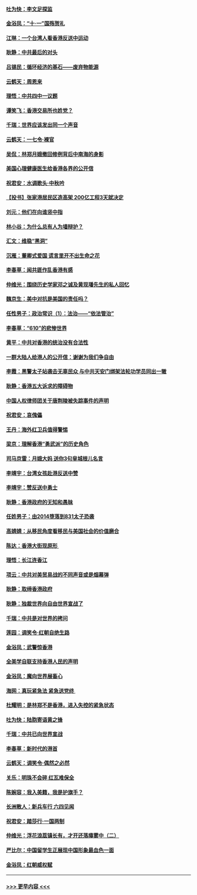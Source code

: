#### [吐为快：李文足探监](../pages/nsc993/n11509622.md?t=09101244) 
#### [金浴凤：“十‧一”国殇贺礼](../pages/nsc993/n11509593.md?t=09101244) 
#### [江琳：一个台湾人看香港反送中运动](../pages/nsc993/n11509211.md?t=09101244) 
#### [耿静：中共最后的对头](../pages/nsc993/n11508308.md?t=09101244) 
#### [吕锡民：循环经济的基石——废弃物能源](../pages/nsc993/n11508212.md?t=09101244) 
#### [云鹤天：周恩来](../pages/nsc993/n11508055.md?t=09101244) 
#### [理悟：中共四中一议题](../pages/nsc993/n11507782.md?t=09101244) 
#### [谭笑飞：香港交易所也姓党？](../pages/nsc993/n11507753.md?t=09101244) 
#### [千瑞：世界应该发出同一个声音](../pages/nsc993/n11507290.md?t=09101244) 
#### [云鹤天：一七令‧裸官](../pages/nsc993/n11507177.md?t=09101244) 
#### [吴侃：林郑月娥撤回修例背后中南海的身影](../pages/nsc993/n11506876.md?t=09101244) 
#### [美国心理健康医生给香港各界的公开信](../pages/nsc993/n11506809.md?t=09101244) 
#### [祝君安：水调歌头‧中秋吟](../pages/nsc993/n11506758.md?t=09101244) 
#### [【投书】张家港居民区造高架 200亿工程3天就决定](../pages/nsc993/n11506682.md?t=09101244) 
#### [刘元：他们在向谁竖中指](../pages/nsc993/n11505384.md?t=09101244) 
#### [林小谷：为什么总有人为墙辩护？](../pages/nsc993/n11505226.md?t=09101244) 
#### [汇文：维稳“黑洞”](../pages/nsc993/n11504347.md?t=09101244) 
#### [沉雁：董卿式爱国 谎言里开不出生命之花](../pages/nsc993/n11503215.md?t=09101244) 
#### [李春草：闻共匪作乱香港有感](../pages/nsc993/n11503072.md?t=09101244) 
#### [仲维光：围绕历史学家邓之诚及黄现璠先生的私人回忆](../pages/nsc993/n11501330.md?t=09101244) 
#### [魏京生：美中对抗是美国的责任吗？](../pages/nsc993/n11500723.md?t=09101244) 
#### [任性男子：政治常识（1）：法治——“依法管治”](../pages/nsc993/n11500791.md?t=09101244) 
#### [李春草：“610”的悲惨世界](../pages/nsc993/n11501141.md?t=09101244) 
#### [黄平：中共对香港的统治没有合法性](../pages/nsc993/n11499473.md?t=09101244) 
#### [一群大陆人给港人的公开信：谢谢为我们争自由](../pages/nsc993/n11500402.md?t=09101244) 
#### [李霞：黑警太子站袭击无辜民众 与中共天安门绑架法轮功学员同出一辙](../pages/nsc993/n11499805.md?t=09101244) 
#### [耿静：香港五大诉求的障碍物](../pages/nsc993/n11497578.md?t=09101244) 
#### [中国人权律师团关于唐荆陵被失踪事件的声明](../pages/nsc993/n11500014.md?t=09101244) 
#### [祝君安：哀傀儡](../pages/nsc993/n11499776.md?t=09101244) 
#### [王丹：海外红卫兵值得警惕](../pages/nsc993/n11498138.md?t=09101244) 
#### [梁京：理解香港“勇武派”的历史角色](../pages/nsc993/n11498006.md?t=09101244) 
#### [司马京雷：月娥大妈  送你3句皇城根儿名言](../pages/nsc993/n11497885.md?t=09101244) 
#### [李靖宇：台湾女孩赴港反送中赞](../pages/nsc993/n11497721.md?t=09101244) 
#### [李靖宇：赞反送中勇士](../pages/nsc993/n11497452.md?t=09101244) 
#### [耿静：香港政府的无知和愚昧](../pages/nsc993/n11494238.md?t=09101244) 
#### [任姓男子：由2014堕落到831太子恐袭](../pages/nsc993/n11496683.md?t=09101244) 
#### [高婧婧：从移民角度看移民与美国社会的价值磨合](../pages/nsc993/n11495757.md?t=09101244) 
#### [陈达：香港大街现原形 ](../pages/nsc993/n11495441.md?t=09101244) 
#### [理悟：长江连香江](../pages/nsc993/n11495377.md?t=09101244) 
#### [项云：中共对美贸易战的不同声音或是烟幕弹](../pages/nsc993/n11494929.md?t=09101244) 
#### [耿静：取缔香港政府](../pages/nsc993/n11494218.md?t=09101244) 
#### [耿静：独裁世界向自由世界宣战了](../pages/nsc993/n11494190.md?t=09101244) 
#### [千瑞：中共是对世界的拷问](../pages/nsc993/n11493021.md?t=09101244) 
#### [莲园：调笑令‧红朝自绝生路](../pages/nsc993/n11493011.md?t=09101244) 
#### [金浴凤：武警惊香港](../pages/nsc993/n11492994.md?t=09101244) 
#### [全美学自联支持香港人民的声明](../pages/nsc993/n11492630.md?t=09101244) 
#### [金浴凤：魔向世界展畜心](../pages/nsc993/n11492599.md?t=09101244) 
#### [海网：真玩紧急法 紧急送党终 ](../pages/nsc993/n11492535.md?t=09101244) 
#### [杜耀明：是林郑不是香港，进入失控的紧急状态](../pages/nsc993/n11491420.md?t=09101244) 
#### [吐为快：陆胞寄语黄之锋](../pages/nsc993/n11491117.md?t=09101244) 
#### [千瑞：中共已向世界宣战](../pages/nsc993/n11490123.md?t=09101244) 
#### [李春草：新时代的港首](../pages/nsc993/n11489864.md?t=09101244) 
#### [云鹤天：调笑令·偶然之必然](../pages/nsc993/n11489701.md?t=09101244) 
#### [关乐：明珠不会碎 红瓦难保全](../pages/nsc993/n11489647.md?t=09101244) 
#### [陈婉容：我入美籍，我是护旗手？](../pages/nsc993/n11487908.md?t=09101244) 
#### [长洲散人：新兵车行 六四见闻](../pages/nsc993/n11487729.md?t=09101244) 
#### [祝君安：踏莎行‧一国两制](../pages/nsc993/n11487699.md?t=09101244) 
#### [仲维光：浮花浪蕊镇长有，才开还落瘴雾中（二）](../pages/nsc993/n11483286.md?t=09101244) 
#### [严比尔：中国留学生正展现中国形象最血色一面](../pages/nsc993/n11485145.md?t=09101244) 
#### [金浴凤：红朝威权赋](../pages/nsc993/n11485191.md?t=09101244) 

----
#### [ >>> 更早内容 <<< ](../indexes/nsc993-earlier.md)
